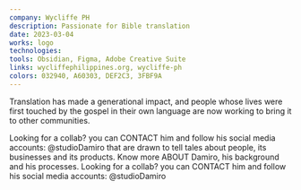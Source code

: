 ```yaml
---
company: Wycliffe PH
description: Passionate for Bible translation
date: 2023-03-04
works: logo
technologies:
tools: Obsidian, Figma, Adobe Creative Suite
links: wycliffephilippines.org, wycliffe-ph
colors: 032940, A60303, DEF2C3, 3FBF9A
---
```


Translation has made a generational impact, and people whose lives were first touched by the gospel in their own language are now working to bring it to other communities.

Looking for a collab? you can <MdxButton href='/contact'>CONTACT</MdxButton> him and follow his social media accounts: @studioDamiro that are drawn to tell tales about people, its businesses and its products. Know more <MdxButton href='/about'>ABOUT</MdxButton> Damiro, his background and his processes. Looking for a collab? you can <MdxButton href='/contact'>CONTACT</MdxButton> him and follow his social media accounts: @studioDamiro
